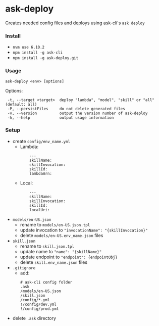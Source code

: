 # ask-deploy
Creates needed config files and deploys using ask-cli's `ask deploy`

### Install
* `nvm use 6.10.2`
* `npm install -g ask-cli`
* `npm install -g ask-deploy.git`

### Usage
`ask-deploy <env> [options]`

Options:
````
 -t, --target <target>  deploy "lambda", "model", "skill" or "all" (default: all)
 -P, --persistFiles     do not delete generated files
 -v, --version          output the version number of ask-deploy
 -h, --help             output usage information
````

### Setup
* create  `config/env_name.yml`
    * Lambda:
        ````
            ---
            skillName: 
            skillInvocation: 
            skillId: 
            lambdaArn:
        ````
    * Local:
        ````
            ---
            skillName: 
            skillInvocation: 
            skillId: 
            localUri:
        ````
* `models/en-US.json`
    * rename to `models/en-US.json.tpl`
    * update invocation to `"invocationName": "{skillInvocation}"`
    * delete `models/en-US.env_name.json` files
* `skill.json`
    * rename to `skill.json.tpl`
    * update name to `"name": "{skillName}"`
    * update endpoint to `"endpoint": {endpointObj}`
     * delete `skill.env_name.json` files
* `.gitignore`
    * add:
        ````
        # ask-cli config folder
        .ask
        /models/en-US.json
        /skill.json
        /config/*.yml
        !/config/dev.yml
        !/config/prod.yml
        ````
* delete `.ask` directory
